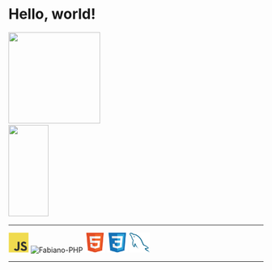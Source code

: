 # Hello, world!
<div>
    <img height="180em" width="60%" src="https://github-readme-stats.vercel.app/api?username=fabianoomendes&theme=great-gatsby&show_icons=true"/>
    <img height="180em" width="39.5%" src="https://github-readme-stats.vercel.app/api/top-langs/?username=fabianoomendes&layout=compact&langs_count=16&theme=great-gatsby"/>
</div>
<hr>
<div>
    <img alt="Fabiano-JS" width="40" src="https://github.com/devicons/devicon/blob/master/icons/javascript/javascript-original.svg">
    <img alt="Fabiano-PHP" width="40" height="40" src="https://github.com/fabianoomendes/fabianoomendes/blob/main/icons/php.png">
    <img alt="Fabiano-HTML" width="40" src="https://github.com/devicons/devicon/blob/master/icons/html5/html5-original.svg">
    <img alt="Fabiano-CSS" width="40" src="https://github.com/devicons/devicon/blob/master/icons/css3/css3-original.svg">
    <img alt="Fabiano-MySQL" width="40" src="https://github.com/devicons/devicon/blob/master/icons/mysql/mysql-original.svg">
    
</div>
<hr/>
